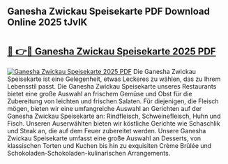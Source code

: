## Ganesha Zwickau Speisekarte PDF Download Online 2025 tJvIK

# <h2><a href="http://gceeba.nevu.top/?p=Ganesha+Zwickau+Speisekarte">🔗 👉🔴 Ganesha Zwickau Speisekarte 2025 PDF</a></h2>

[![Ganesha Zwickau Speisekarte 2025 PDF](https://i.imgur.com/dBaPXMq.png)](http://gceeba.nevu.top/?p=Ganesha+Zwickau+Speisekarte)
Die Ganesha Zwickau Speisekarte ist eine Gelegenheit, etwas Leckeres zu wählen, das zu Ihrem Lebensstil passt. Die Ganesha Zwickau Speisekarte unseres Restaurants bietet eine große Auswahl an frischem Gemüse und Obst für die Zubereitung von leichten und frischen Salaten. Für diejenigen, die Fleisch mögen, bieten wir eine umfangreiche Auswahl an Gerichten auf der Ganesha Zwickau Speisekarte an: Rindfleisch, Schweinefleisch, Huhn und Fisch. Unseren Auserwählten bieten wir köstliche Gerichte wie Schaschlik und Steak an, die auf dem Feuer zubereitet werden. Unsere Ganesha Zwickau Speisekarte umfasst eine große Auswahl an Desserts, von klassischen Torten und Kuchen bis hin zu exquisiten Crème Brûlée und Schokoladen-Schokoladen-kulinarischen Arrangements.
